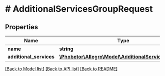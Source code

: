# # AdditionalServicesGroupRequest

## Properties

Name | Type | Description | Notes
------------ | ------------- | ------------- | -------------
**name** | **string** |  |
**additional_services** | [**\Phobetor\Allegro\Model\AdditionalServiceRequest[]**](AdditionalServiceRequest.md) |  |

[[Back to Model list]](../../README.md#models) [[Back to API list]](../../README.md#endpoints) [[Back to README]](../../README.md)
